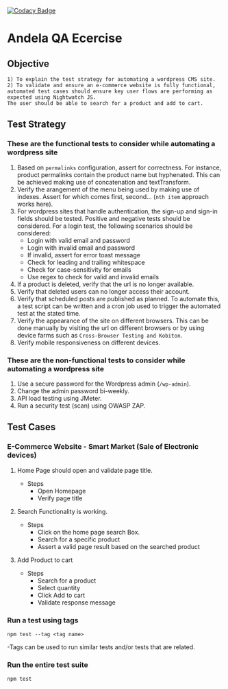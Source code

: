 [![Codacy Badge](https://api.codacy.com/project/badge/Grade/9587a070c89246219fc11a63bdaf9193)](https://www.codacy.com/manual/bidemiajala/andela_wp?utm_source=github.com&amp;utm_medium=referral&amp;utm_content=bidemiajala/andela_wp&amp;utm_campaign=Badge_Grade)
# Andela QA Ecercise
## Objective

    1) To explain the test strategy for automating a wordpress CMS site.
    2) To validate and ensure an e-commerce website is fully functional, automated test cases should ensure key user flows are performing as expected using Nightwatch JS.
    The user should be able to search for a product and add to cart.

## Test Strategy
### These are the functional tests to consider while automating a wordpress site
1) Based on `permalinks` configuration, assert for correctness. For instance, product permalinks contain the product name but hyphenated. This can be achieved making use of concatenation and textTransform.
2) Verify the arangement of the menu being used by making use of indexes. Assert for which comes first, second... (`nth item` approach works here).
3) For wordpress sites that handle authentication, the sign-up and sign-in fields should be tested. Positive and negative tests should be considered. For a login test, the following scenarios should be considered:
    - Login with valid email and password
    - Login with invalid email and password
    - If invalid, assert for error toast message
    - Check for leading and trailing whitespace
    - Check for case-sensitivity for emails
    - Use regex to check for valid and invalid emails
4) If a product is deleted, verify that the url is no longer available.
5) Verify that deleted users can no longer access their account.
6) Verify that scheduled posts are published as planned. To automate this, a test script can be written and a cron job used to trigger the automated test at the stated time.
7) Verify the appearance of the site on different browsers. This can be done manually by visiting the url on different browsers or by using device farms such as `Cross-Browser Testing and Kobiton`.
8) Verify mobile responsiveness on different devices.

### These are the non-functional tests to consider while automating a wordpress site
1) Use a secure password for the Wordpress admin (`/wp-admin`).
2) Change the admin password bi-weekly.
3) API load testing using JMeter.
4) Run a security test (scan) using OWASP ZAP.

## Test Cases
### E-Commerce Website - Smart Market (Sale of Electronic devices)
1) Home Page should open and validate page title.
    - Steps
        - Open Homepage
        - Verify page title

2) Search Functionality is working.
    - Steps
        - Click on the home page search Box.
        - Search for a specific product
        - Assert a valid page result based on the searched product

3) Add Product to cart
    - Steps
        - Search for a product
        - Select quantity
        - Click Add to cart
        - Validate response message


### Run a test using tags
    npm test --tag <tag name>
 -Tags can be used to run similar tests and/or tests that are related.

### Run the entire test suite
    npm test
